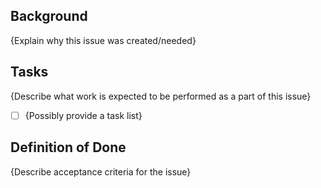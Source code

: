 ## Background

{Explain why this issue was created/needed}

## Tasks

{Describe what work is expected to be performed as a part of this issue}
- [ ] {Possibly provide a task list}

## Definition of Done

{Describe acceptance criteria for the issue}

